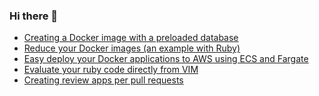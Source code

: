 ### Hi there 👋

<!--START_SECTION:feed-->
* [Creating a Docker image with a preloaded database](https:&#x2F;&#x2F;cadu.dev&#x2F;creating-a-docker-image-with-database-preloaded&#x2F;)
* [Reduce your Docker images (an example with Ruby)](https:&#x2F;&#x2F;cadu.dev&#x2F;reduce-your-docker-images-an-example-with-ruby&#x2F;)
* [Easy deploy your Docker applications to AWS using ECS and Fargate](https:&#x2F;&#x2F;cadu.dev&#x2F;easy-deploy-your-docker-applications-to-aws-using-ecs-and-fargate&#x2F;)
* [Evaluate your ruby code directly from VIM](https:&#x2F;&#x2F;cadu.dev&#x2F;evaluate-your-ruby-code-directly-from-vim&#x2F;)
* [Creating review apps per pull requests](https:&#x2F;&#x2F;cadu.dev&#x2F;creating-review-apps-per-pull-requests&#x2F;)
<!--END_SECTION:feed-->

<!--
**duduribeiro/duduribeiro** is a ✨ _special_ ✨ repository because its `README.md` (this file) appears on your GitHub profile.

Here are some ideas to get you started:

- 🔭 I’m currently working on ...
- 🌱 I’m currently learning ...
- 👯 I’m looking to collaborate on ...
- 🤔 I’m looking for help with ...
- 💬 Ask me about ...
- 📫 How to reach me: ...
- 😄 Pronouns: ...
- ⚡ Fun fact: ...
-->
